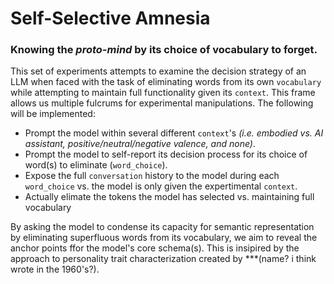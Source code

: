 # Self-Selective Amnesia
### Knowing the *proto-mind* by its choice of vocabulary to forget.

This set of experiments attempts to examine the decision strategy of an LLM when faced with the task of eliminating words from its own `vocabulary` while attempting to maintain full functionality given its `context`. This frame allows us multiple fulcrums for experimental manipulations. The following will be implemented:

- Prompt the model within several different `context`'s *(i.e. embodied vs. AI assistant, positive/neutral/negative valence, and none)*.
- Prompt the model to self-report its decision process for its choice of word(s) to eliminate (`word_choice`).
- Expose the full `conversation` history to the model during each `word_choice` vs. the model is only given the expertimental `context`.
- Actually elimate the tokens the model has selected vs. maintaining full vocabulary

By asking the model to condense its capacity for semantic representation by eliminating superfluous words from its vocabulary, we aim to reveal the anchor points ffor the model's core schema(s). This is insipired by the approach to personality trait characterization created by ***(name? i think wrote in the 1960's?).